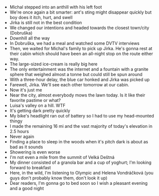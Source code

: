 - Michal stepped into an anthill with his left foot
- We're once again a bit smarter: ant's sting might disappear quickly but boy does it itch, hurt, and swell
- Jirka is still not in the best condition
- We changed our intentions and headed towards the closest town/city (Dobruška)
- Downhill all the way
- In Dobruška, we had a meal and watched some DVTV interviews
- Then, we waited for Michal's family to pick up Jirka. He's gonna rest at their cabin which should have been an all-night stop on the route either way.
- The large-sized ice-cream is really big here
- The only entertainment was the internet and a fountain with a granite sphere that weighed almost a tonne but could still be spun around
- With a three-hour delay, the blue car honked and Jirka was picked up
- Farewell, Jirka. We'll see each other tomorrow at our cabin.
- Now it's just me
- Near the city, almost everybody mows the lawn today. Is it like their favorite pastime or what?
- Luisa's valley on a hill. WTF
- It's getting dark pretty quickly
- My bike's headlight ran out of battery so I had to use my head-mounted thingy
- I made the remaining 16 mi and the vast majority of today's elevation in 2.5 hours
- Never again
- Finding a place to sleep in the woods when it's pitch dark is about as bad as it sounds
- Showering is even worse
- I'm not even a mile from the summit of Velká Deštná
- My dinner consisted of a granola bar and a cup of yoghurt; I'm looking forward to breakfast
- Here, in the wild, I'm listening to Olympic and Helena Vondráčková (you guys don't probably know them, don't look it up)
- Dear readers, I'm gonna go to bed soon so I wish a pleasant evening and a good night
